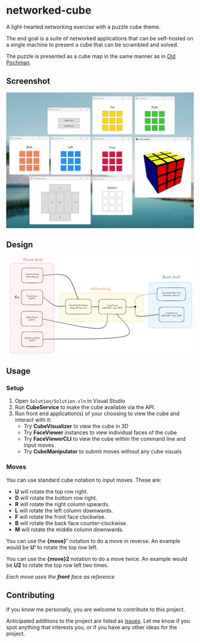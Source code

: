 # networked-cube

A light-hearted networking exercise with a puzzle cube theme. 

The end goal is a suite of networked applications that can be self-hosted on a single machine to present a cube that can be scrambled and solved.

The puzzle is presented as a cube map in the same manner as in [Old Pochman](https://www.speedcubereview.com/blind-solving-algorithms.html).
 
## Screenshot

![Image](./misc/example-screenshot.png)

## Design

![Image](./misc/netcube-system-design.png)

## Usage

### Setup
1. Open ```Solution/Solution.sln``` in Visual Studio
2. Run **CubeService** to make the cube available via the API.
3. Run front end application(s) of your choosing to view the cube and interact with it:
    - Try **CubeVisualizer** to view the cube in 3D
    - Try **FaceViewer** instances to view individual faces of the cube
    - Try **FaceViewerCLI** to view the cube within the command line and input moves
    - Try **CubeManipulator** to submit moves without any cube visuals

### Moves
You can use standard cube notation to input moves. These are:
- **U** will rotate the top row right.
- **D** will rotate the bottom row right.
- **R** will rotate the right column upwards.
- **L** will rotate the left column downwards.
- **F** will rotate the front face clockwise.
- **B** will rotate the back face counter-clockwise.
- **M** will rotate the middle column downwards.

You can use the **{move}'** notation to do a move in reverse. An example would be **U'** to rotate the top row left.

You can use the **{move}2** notation to do a move twice. An example would be **U2** to rotate the top row left two times.

*Each move uses the **front** face as reference* 

## Contributing

If you know me personally, you are welcome to contribute to this project.

Anticipated additions to the project are listed as [issues](https://github.com/eeoooue/netcube/issues). Let me know if you spot anything that interests you, or if you have any other ideas for the project.


